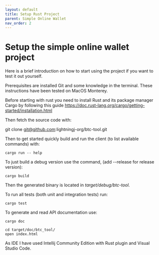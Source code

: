 ```yaml
---
layout: default
title: Setup Rust Project
parent: Simple Online Wallet
nav_order: 2
---
```


# Setup the simple online wallet project

Here is a brief introduction on how to start using the project if you want to test it out yourself.

Prerequisites are installed Git and some knowledge in the terminal. These instructions have
been tested on MacOS Monterey. 

Before starting with rust you need to install Rust and its package manager Cargo by following this
guide https://doc.rust-lang.org/cargo/getting-started/installation.html

Then fetch the source code with:

  git clone git@github.com:lightningj-org/btc-tool.git
  
Then to get started quickly build and run the client (to list available commands) with:

    cargo run -- help 
  
To just build a debug version use the command, (add --release for release version):

    cargo build

Then the generated binary is located in _target/debug/btc-tool_.

To run all tests (both unit and integration tests) run:

    cargo test

To generate and read API documentation use:

    cargo doc
        
    cd target/doc/btc_tool/
    open index.html

As IDE I have used Intellij Community Edition with Rust plugin and Visual Studio Code.
